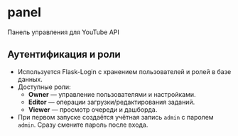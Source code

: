 # panel
Панель управления для YouTube API

## Аутентификация и роли

* Используется Flask-Login с хранением пользователей и ролей в базе данных.
* Доступные роли:
  * **Owner** — управление пользователями и настройками.
  * **Editor** — операции загрузки/редактирования заданий.
  * **Viewer** — просмотр очереди и дашборда.
* При первом запуске создаётся учётная запись `admin` с паролем `admin`. Сразу смените пароль после входа.
